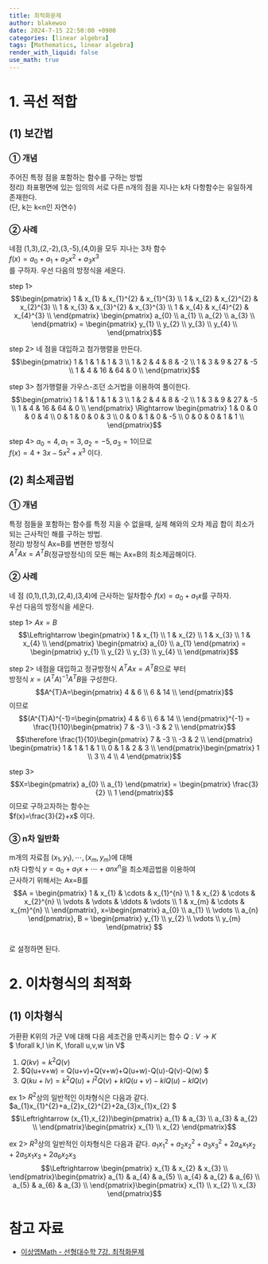 ```yaml
---
title: 최적화문제
author: blakewoo
date: 2024-7-15 22:50:00 +0900
categories: [linear algebra]
tags: [Mathematics, linear algebra] 
render_with_liquid: false
use_math: true
---
```


# 1. 곡선 적합
## (1) 보간법
### ① 개념 
주어진 특정 점을 포함하는 함수를 구하는 방법   
정리) 좌표평면에 있는 임의의 서로 다른 n개의 점을 지나는 k차 다항함수는 유일하게 존재한다.    
(단, k는 k<n인 자연수)   

### ② 사례
네점 (1,3),(2,-2),(3,-5),(4,0)을 모두 지나는 3차 함수   
$f(x)=a_{0}+a_{1}+a_{2}x^{2}+a_{3}x^{3}$     
를 구하자. 우선 다음의 방정식을 세운다.

step 1> $$\begin{pmatrix}
1 & x_{1} & x_{1}^{2} & x_{1}^{3} \\
1 & x_{2} & x_{2}^{2} & x_{2}^{3} \\
1 & x_{3} & x_{3}^{2} & x_{3}^{3} \\
1 & x_{4} & x_{4}^{2} & x_{4}^{3} \\
\end{pmatrix} \begin{pmatrix}
a_{0} \\
a_{1} \\
a_{2} \\
a_{3} \\
\end{pmatrix} = \begin{pmatrix}
y_{1} \\
y_{2} \\
y_{3} \\
y_{4} \\
\end{pmatrix}$$

step 2> 네 점을 대입하고 첨가행렬을 만든다.   
$$\begin{pmatrix}
1 & 1 & 1 & 1 & 3 \\
1 & 2 & 4 & 8 & -2 \\
1 & 3 & 9 & 27 & -5 \\
1 & 4 & 16 & 64 & 0 \\
\end{pmatrix}$$

step 3> 첨가행렬을 가우스-조던 소거법을 이용하여 풀이한다.
$$\begin{pmatrix}
1 & 1 & 1 & 1 & 3 \\
1 & 2 & 4 & 8 & -2 \\
1 & 3 & 9 & 27 & -5 \\
1 & 4 & 16 & 64 & 0 \\
\end{pmatrix} \Rightarrow \begin{pmatrix}
1 & 0 & 0 & 0 & 4 \\
0 & 1 & 0 & 0 & 3 \\
0 & 0 & 1 & 0 & -5 \\
0 & 0 & 0 & 1 & 1 \\
\end{pmatrix}$$

step 4> $a_{0}=4, a_{1}=3, a_{2}=-5, a_{3}=1$이므로   
$f(x)=4+3x-5x^{2}+x^{3}$ 이다.


## (2) 최소제곱법
### ① 개념
특정 점들을 포함하는 함수를 특정 지을 수 없을때, 실제 해와의 오차 제곱 합이 최소가 되는
근사적인 해를 구하는 방법.   
정리) 방정식 Ax=B를 변현한 방정식   
$A^{T}Ax=A^{T}B$(정규방정식)의 모든 해는 Ax=B의 최소제곱해이다.

### ② 사례
네 점 (0,1),(1,3),(2,4),(3,4)에 근사하는 일차함수 $f(x)=a_{0}+a_{1}x$를 구하자.   
우선 다음의 방정식을 세운다.   

step 1> $Ax=B$   
$$\Leftrightarrow \begin{pmatrix}
1 & x_{1} \\
1 & x_{2} \\
1 & x_{3} \\
1 & x_{4} \\
\end{pmatrix} \begin{pmatrix}
a_{0} \\ a_{1}
\end{pmatrix} = \begin{pmatrix}
y_{1} \\
y_{2} \\
y_{3} \\
y_{4} \\
\end{pmatrix}$$

step 2> 네점을 대입하고 정규방정식 $A^{T}Ax=A^{T}B$으로 부터   
방정식 $x=(A^{T}A)^{-1}A^{T}B$을 구성한다.
$$A^{T}A=\begin{pmatrix}
4 & 6 \\
6 & 14 \\
\end{pmatrix}$$ 이므로   
$$(A^{T}A)^{-1}=\begin{pmatrix}
4 & 6 \\
6 & 14 \\
\end{pmatrix}^{-1} = \frac{1}{10}\begin{pmatrix}
7 & -3 \\
-3 & 2 \\
\end{pmatrix}$$
$$\therefore \frac{1}{10}\begin{pmatrix}
7 & -3 \\
-3 & 2 \\
\end{pmatrix} \begin{pmatrix}
1 & 1 & 1 & 1 \\
0 & 1 & 2 & 3 \\
\end{pmatrix}\begin{pmatrix}
1 \\
3 \\
4 \\
4
\end{pmatrix}$$

step 3> $$X=\begin{pmatrix}
a_{0} \\ a_{1}
\end{pmatrix} = \begin{pmatrix}
\frac{3}{2} \\ 1
\end{pmatrix}$$이므로 구하고자하는 함수는   
$f(x)=\frac{3}{2}+x$ 이다.
 

### ③ n차 일반화
m개의 자료점 $(x_{1},y_{1}),\cdots ,(x_{m},y_{m})$에 대해   
n차 다항식 $y=a_{0}+a_{1}x+ \cdots +a{n}x^{n}$을 최소제곱법을 이용하여   
근사하기 위해서는 Ax=B를   
$$A = \begin{pmatrix}
1 & x_{1} & \cdots & x_{1}^{n} \\
1 & x_{2} & \cdots & x_{2}^{n} \\
\vdots & \vdots & \ddots  & \vdots \\
1 & x_{m} & \cdots & x_{m}^{n} \\
\end{pmatrix}, x=\begin{pmatrix}
a_{0} \\
a_{1} \\
\vdots \\
a_{n}
\end{pmatrix},
B = \begin{pmatrix}
y_{1} \\
y_{2} \\
\vdots \\
y_{m}
\end{pmatrix} $$   
로 설정하면 된다.

# 2. 이차형식의 최적화
## (1) 이차형식
가환환 K위의 가군 V에 대해 다음 세조건을 만족시키는 함수 $Q : V \to K$   
$ \forall k,l \in K, \forall u,v,w \in V$    
1) $Q(kv) = k^{2}Q(v)$
2) $Q(u+v+w) = Q(u+v)+Q(v+w)+Q(u+w)-Q(u)-Q(v)-Q(w) $
3) $Q(ku+lv) = k^{2}Q(u)+l^{2}Q(v)+klQ(u+v)-klQ(u)-klQ(v)$


ex 1> $R^{2}$상의 일반적인 이차형식은 다음과 같다.
$a_{1}x_{1}^{2}+a_{2}x_{2}^{2}+2a_{3}x_{1}x_{2} $   
$$\Leftrightarrow (x_{1},x_{2})\begin{pmatrix}
a_{1} & a_{3} \\
a_{3} & a_{2} \\
\end{pmatrix}\begin{pmatrix}
x_{1} \\ x_{2}
\end{pmatrix}$$

ex 2> $R^{3}$상의 일반적인 이차형식은 다음과 같다.
$a_{1}x_{1}^{2}+a_{2}x_{2}^{2}+a_{3}x_{3}^{2}+2a_{4}x_{1}x_{2}+2a_{5}x_{1}x_{3}+2a_{6}x_{2}x_{3}$   
$$\Leftrightarrow \begin{pmatrix}
x_{1} & x_{2} & x_{3} \\
\end{pmatrix}\begin{pmatrix}
a_{1} & a_{4} & a_{5} \\
a_{4} & a_{2} & a_{6} \\
a_{5} & a_{6} & a_{3} \\
\end{pmatrix}\begin{pmatrix}
x_{1} \\
x_{2} \\
x_{3}
\end{pmatrix}$$


# 참고 자료
- [이상엽Math - 선형대수학 7강. 최적화문제](https://youtu.be/B9g6KlZ9i0k)
